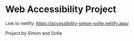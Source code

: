 # Web Accessibility Project

Link to netlify: https://accessibility-simon-sofie.netlify.app/

Project by Simon and Sofie